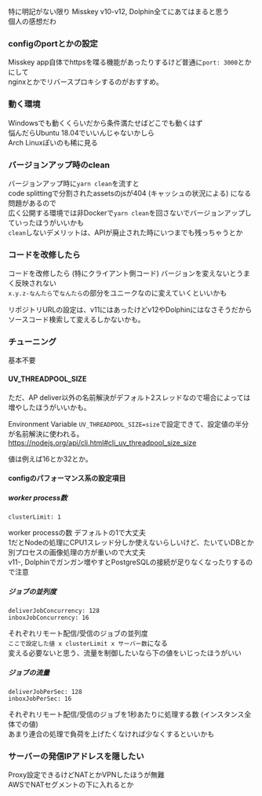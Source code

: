 特に明記がない限り Misskey v10-v12, Dolphin全てにあてはまると思う  
個人の感想だわ

### configのportとかの設定
Misskey app自体でhttpsを喋る機能があったりするけど普通に`port: 3000`とかにして  
nginxとかでリバースプロキシするのがおすすめ。

### 動く環境
Windowsでも動くくらいだから条件満たせばどこでも動くはず  
悩んだらUbuntu 18.04でいいんじゃないかしら  
Arch Linuxぽいのも稀に見る  

### バージョンアップ時のclean
バージョンアップ時に`yarn clean`を流すと  
code splittingで分割されたassetsのjsが404 (キャッシュの状況による) になる問題があるので  
広く公開する環境では非Dockerで`yarn clean`を回さないでバージョンアップしていったほうがいいかも  
`clean`しないデメリットは、APIが廃止された時にいつまでも残っちゃうとか

### コードを改修したら
コードを改修したら (特にクライアント側コード) バージョンを変えないとうまく反映されない  
`x.y.z-なんたら`で`なんたら`の部分をユニークなのに変えていくといいかも  

リポジトリURLの設定は、v11にはあったけどv12やDolphinにはなさそうだからソースコード検索して変えるしかないかも。

### チューニング
基本不要

#### UV_THREADPOOL_SIZE
ただ、AP deliver以外の名前解決がデフォルト2スレッドなので場合によっては増やしたほうがいいかも。

Environment Variable `UV_THREADPOOL_SIZE=size`で設定できて、設定値の半分が名前解決に使われる。  
https://nodejs.org/api/cli.html#cli_uv_threadpool_size_size

値は例えば16とか32とか。

#### configのパフォーマンス系の設定項目

##### worker process数
```
clusterLimit: 1
```
worker processの数 デフォルトの1で大丈夫  
1だとNodeの処理にCPU1スレッド分しか使えないらしいけど、たいていDBとか別プロセスの画像処理の方が重いので大丈夫  
v11-, Dolphinでガンガン増やすとPostgreSQLの接続が足りなくなったりするので注意  


##### ジョブの並列度
```
deliverJobConcurrency: 128
inboxJobConcurrency: 16
```
それぞれリモート配信/受信のジョブの並列度  
`ここで設定した値 x clusterLimit x サーバー数`になる  
変える必要ないと思う、流量を制御したいなら下の値をいじったほうがいい  


##### ジョブの流量
```
deliverJobPerSec: 128
inboxJobPerSec: 16
```
それぞれリモート配信/受信のジョブを1秒あたりに処理する数 (インスタンス全体での値)  
あまり連合の処理で負荷を上げたくなければ少なくするといいかも

### サーバーの発信IPアドレスを隠したい

Proxy設定できるけどNATとかVPNしたほうが無難  
AWSでNATセグメントの下に入れるとか
